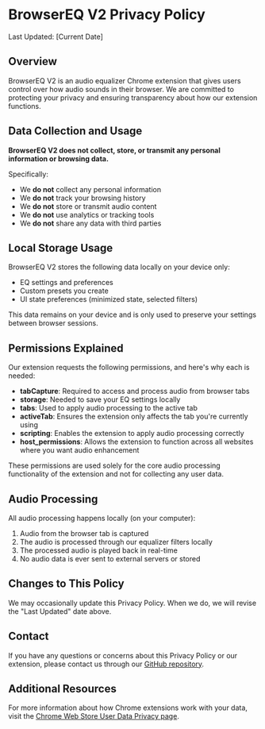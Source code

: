 # BrowserEQ V2 Privacy Policy

Last Updated: [Current Date]

## Overview

BrowserEQ V2 is an audio equalizer Chrome extension that gives users control over how audio sounds in their browser. We are committed to protecting your privacy and ensuring transparency about how our extension functions.

## Data Collection and Usage

**BrowserEQ V2 does not collect, store, or transmit any personal information or browsing data.**

Specifically:

- We **do not** collect any personal information
- We **do not** track your browsing history
- We **do not** store or transmit audio content
- We **do not** use analytics or tracking tools
- We **do not** share any data with third parties

## Local Storage Usage

BrowserEQ V2 stores the following data locally on your device only:

- EQ settings and preferences
- Custom presets you create
- UI state preferences (minimized state, selected filters)

This data remains on your device and is only used to preserve your settings between browser sessions.

## Permissions Explained

Our extension requests the following permissions, and here's why each is needed:

- **tabCapture**: Required to access and process audio from browser tabs
- **storage**: Needed to save your EQ settings locally
- **tabs**: Used to apply audio processing to the active tab
- **activeTab**: Ensures the extension only affects the tab you're currently using
- **scripting**: Enables the extension to apply audio processing correctly
- **host_permissions**: Allows the extension to function across all websites where you want audio enhancement

These permissions are used solely for the core audio processing functionality of the extension and not for collecting any user data.

## Audio Processing

All audio processing happens locally (on your computer):

1. Audio from the browser tab is captured
2. The audio is processed through our equalizer filters locally
3. The processed audio is played back in real-time
4. No audio data is ever sent to external servers or stored

## Changes to This Policy

We may occasionally update this Privacy Policy. When we do, we will revise the "Last Updated" date above.

## Contact

If you have any questions or concerns about this Privacy Policy or our extension, please contact us through our [GitHub repository](https://github.com/berraknil/BrowserEQ-V2).

## Additional Resources

For more information about how Chrome extensions work with your data, visit the [Chrome Web Store User Data Privacy page](https://developer.chrome.com/docs/webstore/user_data/).
